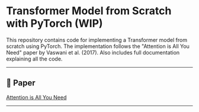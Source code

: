 # Transformer Model from Scratch with PyTorch (WIP)


This repository contains code for implementing a Transformer model from scratch using PyTorch. The implementation follows the "Attention is All You Need" paper by Vaswani et al. (2017). Also includes full documentation explaining all the code.

---

## 📄 Paper
[Attention is All You Need](https://arxiv.org/abs/1706.03762)

---
